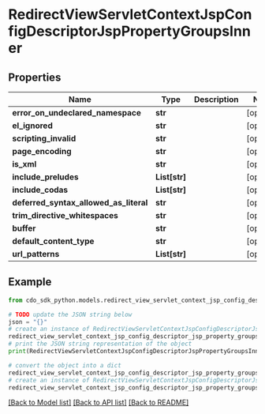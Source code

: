# RedirectViewServletContextJspConfigDescriptorJspPropertyGroupsInner


## Properties

Name | Type | Description | Notes
------------ | ------------- | ------------- | -------------
**error_on_undeclared_namespace** | **str** |  | [optional] 
**el_ignored** | **str** |  | [optional] 
**scripting_invalid** | **str** |  | [optional] 
**page_encoding** | **str** |  | [optional] 
**is_xml** | **str** |  | [optional] 
**include_preludes** | **List[str]** |  | [optional] 
**include_codas** | **List[str]** |  | [optional] 
**deferred_syntax_allowed_as_literal** | **str** |  | [optional] 
**trim_directive_whitespaces** | **str** |  | [optional] 
**buffer** | **str** |  | [optional] 
**default_content_type** | **str** |  | [optional] 
**url_patterns** | **List[str]** |  | [optional] 

## Example

```python
from cdo_sdk_python.models.redirect_view_servlet_context_jsp_config_descriptor_jsp_property_groups_inner import RedirectViewServletContextJspConfigDescriptorJspPropertyGroupsInner

# TODO update the JSON string below
json = "{}"
# create an instance of RedirectViewServletContextJspConfigDescriptorJspPropertyGroupsInner from a JSON string
redirect_view_servlet_context_jsp_config_descriptor_jsp_property_groups_inner_instance = RedirectViewServletContextJspConfigDescriptorJspPropertyGroupsInner.from_json(json)
# print the JSON string representation of the object
print(RedirectViewServletContextJspConfigDescriptorJspPropertyGroupsInner.to_json())

# convert the object into a dict
redirect_view_servlet_context_jsp_config_descriptor_jsp_property_groups_inner_dict = redirect_view_servlet_context_jsp_config_descriptor_jsp_property_groups_inner_instance.to_dict()
# create an instance of RedirectViewServletContextJspConfigDescriptorJspPropertyGroupsInner from a dict
redirect_view_servlet_context_jsp_config_descriptor_jsp_property_groups_inner_form_dict = redirect_view_servlet_context_jsp_config_descriptor_jsp_property_groups_inner.from_dict(redirect_view_servlet_context_jsp_config_descriptor_jsp_property_groups_inner_dict)
```
[[Back to Model list]](../README.md#documentation-for-models) [[Back to API list]](../README.md#documentation-for-api-endpoints) [[Back to README]](../README.md)


